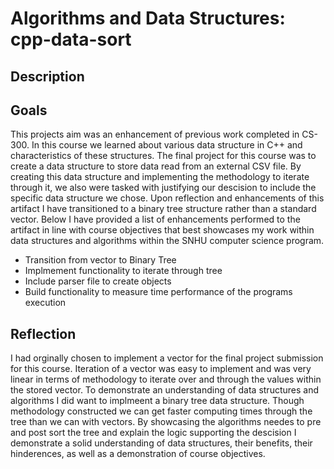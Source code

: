# Algorithms and Data Structures: cpp-data-sort <br/>

## Description

## Goals
This projects aim was an enhancement of previous work completed in CS-300. In this course we learned about various data structure in C++ and characteristics of these structures. The final project for this course was to create a data structure to store data read from an external CSV file. By creating this data structure and implementing the methodology to iterate through it, we also were tasked with justifying our descision to include the specific data structure we chose. Upon reflection and enhancements of this artifact I have transitioned to a binary tree structure rather than a standard vector. Below I have provided a list of enhancements performed to the artifact in line with course objectives that best showcases my work within data structures and algorithms within the SNHU computer science program.
<ul>
  <li>Transition from vector to Binary Tree</li>
  <li>Implmement functionality to iterate through tree</li>
  <li>Include parser file to create objects</li>
  <li>Build functionality to measure time performance of the programs execution</li>
</ul>

## Reflection

I had orginally chosen to implement a vector for the final project submission for this course. Iteration of a vector was easy to implement and was very linear in terms of methodology to iterate over and through the values within the stored vector. To demonstrate an understanding of data structures and algorithms I did want to implmeent a binary tree data structure. Though methodology constructed we can get faster computing times through the tree than we can with vectors. By showcasing the algorithms needes to pre and post sort the tree and explain the logic supporting the descision I demonstrate a solid understanding of data structures, their benefits, their hinderences, as well as a demonstration of course objectives.
